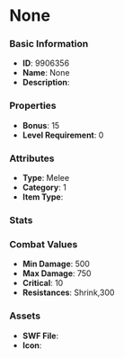 # None



### Basic Information

- **ID**: 9906356
- **Name**: None
- **Description**: 

### Properties

- **Bonus**: 15
- **Level Requirement**: 0

### Attributes

- **Type**: Melee
- **Category**: 1
- **Item Type**: 

### Stats


### Combat Values

- **Min Damage**: 500
- **Max Damage**: 750
- **Critical**: 10
- **Resistances**: Shrink,300

### Assets

- **SWF File**: 
- **Icon**: 

